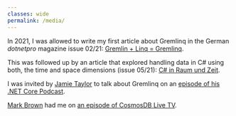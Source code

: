 ```yaml
---
classes: wide
permalink: /media/
---
```


In 2021, I was allowed to write my first article about Gremlinq in the German <i>dotnetpro</i> magazine issue 02/21: [Gremlin + Linq = Gremlinq](https://www.dotnetpro.de/tools/datenzugriff/gremlin-plus-linq-gremlinq-2621192.html).

This was followed up by an article that explored handling data in C# using both, the time and space dimensions (issue 05/21): [C# in Raum und Zeit](https://www.dotnetpro.de/planung/c/c-in-raum-zeit-2653216.html).

I was invited by [Jamie Taylor](https://about.me/thejamietaylor) to talk about Gremlinq on an [episode of his .NET Core Podcast](https://dotnetcore.show/episode-81-gremlinq-with-daniel-weber/).

[Mark Brown](https://devblogs.microsoft.com/cosmosdb/author/mjbrown/) had me on [an episode of CosmosDB Live TV](https://www.youtube.com/watch?v=W32CZyfWWjY).
